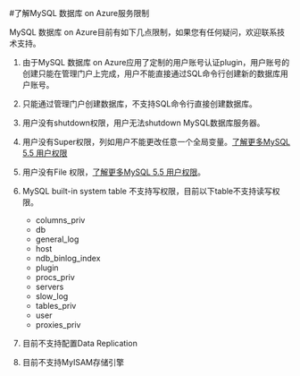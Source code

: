 <properties linkid="" urlDisplayName="" pageTitle="了解MySQL 数据库 on Azure服务限制- Azure 微软云" metaKeywords="Azure 云,技术文档,文档与资源,MySQL,数据库,服务限制,Azure MySQL, MySQL PaaS,Azure MySQL PaaS, Azure MySQL Service, Azure RDS" description="帮助您了解目前MySQL 数据库 on Azure 公共预览版期间的服务限制。如果您对某些操作存有疑问,欢迎联系技术支持。" metaCanonical="" services="MySQL" documentationCenter="Services" title="" authors="" solutions="" manager="" editor="" />

<tags ms.service="mysql" ms.date="" wacn.date="04/29/2015"/>

#了解MySQL 数据库 on Azure服务限制

MySQL 数据库 on Azure目前有如下几点限制，如果您有任何疑问，欢迎联系技术支持。


1.	由于MySQL 数据库 on Azure应用了定制的用户账号认证plugin，用户账号的创建只能在管理门户上完成，用户不能直接通过SQL命令行创建新的数据库用户账号。
2.	只能通过管理门户创建数据库，不支持SQL命令行直接创建数据库。 
3.	用户没有shutdown权限，用户无法shutdown MySQL数据库服务器。
4.	用户没有Super权限，列如用户不能更改任意一个全局变量。[了解更多MySQL 5.5 用户权限](https://dev.mysql.com/doc/refman/5.5/en/privileges-provided.html)
5.	用户没有File 权限，[了解更多MySQL 5.5 用户权限](https://dev.mysql.com/doc/refman/5.5/en/privileges-provided.html)。
6.	MySQL built-in system table 不支持写权限，目前以下table不支持读写权限。

	* columns_priv
	* db
	* general_log
	* host
	* ndb_binlog_index
	* plugin
	* procs_priv
	* servers
	* slow_log
	* tables_priv
	* user
	* proxies_priv

7.	目前不支持配置Data Replication
8.	目前不支持MyISAM存储引擎


